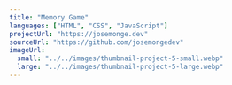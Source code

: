 ```yaml
---
title: "Memory Game"
languages: ["HTML", "CSS", "JavaScript"]
projectUrl: "https://josemonge.dev"
sourceUrl: "https://github.com/josemongedev"
imageUrl:
  small: "../../images/thumbnail-project-5-small.webp"
  large: "../../images/thumbnail-project-5-large.webp"
---
```

